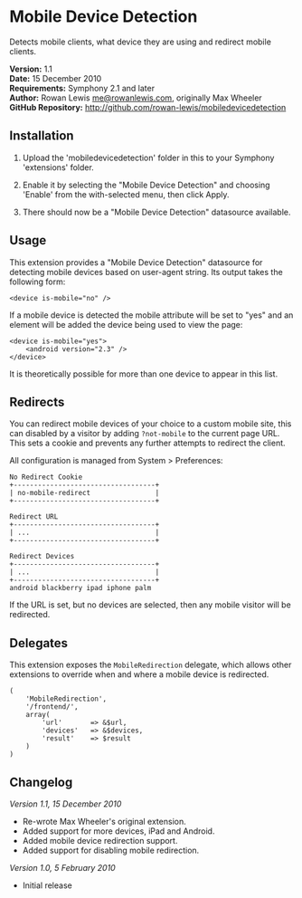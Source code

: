# Mobile Device Detection

Detects mobile clients, what device they are using and redirect mobile clients.

__Version:__ 1.1  
__Date:__ 15 December 2010  
__Requirements:__ Symphony 2.1 and later  
__Author:__ Rowan Lewis <me@rowanlewis.com>, originally Max Wheeler  
__GitHub Repository:__ <http://github.com/rowan-lewis/mobiledevicedetection>  


## Installation

1. Upload the 'mobiledevicedetection' folder in this to your Symphony 'extensions' folder.
 
2. Enable it by selecting the "Mobile Device Detection" and choosing 'Enable' from the with-selected menu, then click Apply.

3. There should now be a "Mobile Device Detection" datasource available.


## Usage

This extension provides a "Mobile Device Detection" datasource for detecting mobile devices based on user-agent string. Its output takes the following form:

	<device is-mobile="no" />

If a mobile device is detected the mobile attribute will be set to "yes" and an element will be added the device being used to view the page:

	<device is-mobile="yes">
		<android version="2.3" />
	</device>

It is theoretically possible for more than one device to appear in this list.


## Redirects

You can redirect mobile devices of your choice to a custom mobile site, this can disabled by a visitor by adding `?not-mobile` to the current page URL. This sets a cookie and prevents any further attempts to redirect the client.

All configuration is managed from System > Preferences:

	No Redirect Cookie
	+-----------------------------------+
	| no-mobile-redirect                |
	+-----------------------------------+
	
	Redirect URL
	+-----------------------------------+
	| ...                               |
	+-----------------------------------+
	
	Redirect Devices
	+-----------------------------------+
	| ...                               |
	+-----------------------------------+
	android blackberry ipad iphone palm

If the URL is set, but no devices are selected, then any mobile visitor will be redirected.


## Delegates

This extension exposes the `MobileRedirection` delegate, which allows other extensions to override when and where a mobile device is redirected.

	(
		'MobileRedirection',
		'/frontend/',
		array(
			'url'		=> &$url,
			'devices'	=> &$devices,
			'result'	=> $result
		)
	)


## Changelog

*Version 1.1, 15 December 2010*

 - Re-wrote Max Wheeler's original extension.
 - Added support for more devices, iPad and Android.
 - Added mobile device redirection support.
 - Added support for disabling mobile redirection.


*Version 1.0, 5 February 2010*

 - Initial release